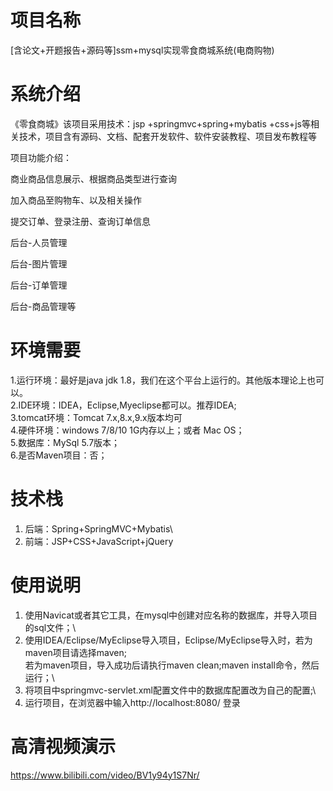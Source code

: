# 项目名称

[含论文+开题报告+源码等]ssm+mysql实现零食商城系统(电商购物)

# 系统介绍
《零食商城》该项目采用技术：jsp +springmvc+spring+mybatis +css+js等相关技术，项目含有源码、文档、配套开发软件、软件安装教程、项目发布教程等

项目功能介绍：

商业商品信息展示、根据商品类型进行查询

加入商品至购物车、以及相关操作

提交订单、登录注册、查询订单信息

后台-人员管理

后台-图片管理

后台-订单管理

后台-商品管理等

# 环境需要

1.运行环境：最好是java jdk 1.8，我们在这个平台上运行的。其他版本理论上也可以。\
2.IDE环境：IDEA，Eclipse,Myeclipse都可以。推荐IDEA;\
3.tomcat环境：Tomcat 7.x,8.x,9.x版本均可\
4.硬件环境：windows 7/8/10 1G内存以上；或者 Mac OS； \
5.数据库：MySql 5.7版本；\
6.是否Maven项目：否；

# 技术栈

1. 后端：Spring+SpringMVC+Mybatis\
2. 前端：JSP+CSS+JavaScript+jQuery

# 使用说明

1. 使用Navicat或者其它工具，在mysql中创建对应名称的数据库，并导入项目的sql文件；\
2. 使用IDEA/Eclipse/MyEclipse导入项目，Eclipse/MyEclipse导入时，若为maven项目请选择maven;\
若为maven项目，导入成功后请执行maven clean;maven install命令，然后运行；\
3. 将项目中springmvc-servlet.xml配置文件中的数据库配置改为自己的配置;\
4. 运行项目，在浏览器中输入http://localhost:8080/ 登录

# 高清视频演示

https://www.bilibili.com/video/BV1y94y1S7Nr/


​